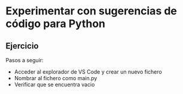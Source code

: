 # Experimentar con sugerencias de código para Python

## Ejercicio

Pasos a seguir:

* Acceder al explorador de VS Code y crear un nuevo fichero
* Nombrar al fichero como main.py
* Verificar que se encuentra vacio